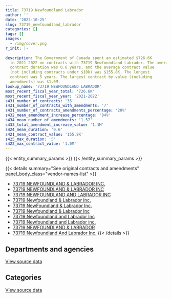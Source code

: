 ```yaml
---
title: 73719 Newfoundland Labrador
author: ''
date: '2022-10-25'
slug: 73719_newfoundland_labrador
categories: []
tags: []
images:
  - /img/cover.png
r_init: |-
  
description: The Government of Canada spent an estimated $726.6K
  in 2021-2022 on contracts with 73719 Newfoundland Labrador. The average
  contract duration was 0.6 years, and the average contract value
  (not including contracts under $10k) was $155.8K. The longest
  contract was 5 years. The largest contract by value (including
  amendments) was $1.0M.
lookup_name: '73719 NEWFOUNDLAND LABRADOR'
most_recent_fiscal_year_total: '726.6K'
most_recent_fiscal_year_year: '2021-2022'
s431_number_of_contracts: '35'
s431_number_of_contracts_with_amendments: '7'
s431_number_of_contracts_amendments_percentage: '20%'
s432_mean_amendment_increase_percentage: '84%'
s434_mean_number_of_amendments: '1.57'
s433_total_amendment_increase_value: '1.1M'
s424_mean_duration: '0.6'
s421_mean_contract_value: '155.8K'
s425_max_duration: '5'
s422_max_contract_value: '1.0M'
---
```


<script src="/rmarkdown-libs/htmlwidgets/htmlwidgets.js"></script>
<link href="/rmarkdown-libs/datatables-css/datatables-crosstalk.css" rel="stylesheet" />
<script src="/rmarkdown-libs/datatables-binding/datatables.js"></script>
<script src="/rmarkdown-libs/jquery/jquery-3.6.0.min.js"></script>
<link href="/rmarkdown-libs/dt-core-bootstrap/css/dataTables.bootstrap.min.css" rel="stylesheet" />
<link href="/rmarkdown-libs/dt-core-bootstrap/css/dataTables.bootstrap.extra.css" rel="stylesheet" />
<script src="/rmarkdown-libs/dt-core-bootstrap/js/jquery.dataTables.min.js"></script>
<script src="/rmarkdown-libs/dt-core-bootstrap/js/dataTables.bootstrap.min.js"></script>
<link href="/rmarkdown-libs/crosstalk/css/crosstalk.min.css" rel="stylesheet" />
<script src="/rmarkdown-libs/crosstalk/js/crosstalk.min.js"></script>
<script src="/rmarkdown-libs/htmlwidgets/htmlwidgets.js"></script>
<link href="/rmarkdown-libs/datatables-css/datatables-crosstalk.css" rel="stylesheet" />
<script src="/rmarkdown-libs/datatables-binding/datatables.js"></script>
<script src="/rmarkdown-libs/jquery/jquery-3.6.0.min.js"></script>
<link href="/rmarkdown-libs/dt-core-bootstrap/css/dataTables.bootstrap.min.css" rel="stylesheet" />
<link href="/rmarkdown-libs/dt-core-bootstrap/css/dataTables.bootstrap.extra.css" rel="stylesheet" />
<script src="/rmarkdown-libs/dt-core-bootstrap/js/jquery.dataTables.min.js"></script>
<script src="/rmarkdown-libs/dt-core-bootstrap/js/dataTables.bootstrap.min.js"></script>
<link href="/rmarkdown-libs/crosstalk/css/crosstalk.min.css" rel="stylesheet" />
<script src="/rmarkdown-libs/crosstalk/js/crosstalk.min.js"></script>

{{< entity_summary_params >}}
{{< /entity_summary_params >}}

{{< details summary="See original contracts and amendments" panel_body_class="vendor-names-list" >}}
- [73719 NEWFOUNDLAND & LABRADOR INC.](https://search.open.canada.ca/en/ct/?sort=contract_value_f%20desc&page=1&search_text=%2273719%20NEWFOUNDLAND%20%26%20LABRADOR%20INC.%22)
- [73719 NEWFOUNDLAND & LABRADOR INC](https://search.open.canada.ca/en/ct/?sort=contract_value_f%20desc&page=1&search_text=%2273719%20NEWFOUNDLAND%20%26%20LABRADOR%20INC%22)
- [73719 NEWFOUNDLAND AND LABRADOR INC](https://search.open.canada.ca/en/ct/?sort=contract_value_f%20desc&page=1&search_text=%2273719%20NEWFOUNDLAND%20AND%20LABRADOR%20INC%22)
- [73719 Newfoundland & Labrador Inc.](https://search.open.canada.ca/en/ct/?sort=contract_value_f%20desc&page=1&search_text=%2273719%20Newfoundland%20%26%20Labrador%20Inc.%22)
- [73719 NewFoundland & Labrador Inc.](https://search.open.canada.ca/en/ct/?sort=contract_value_f%20desc&page=1&search_text=%2273719%20NewFoundland%20%26%20Labrador%20Inc.%22)
- [73719 Newfoundland & Labrador Inc](https://search.open.canada.ca/en/ct/?sort=contract_value_f%20desc&page=1&search_text=%2273719%20Newfoundland%20%26%20Labrador%20Inc%22)
- [73719 Newfoundland and Labrador Inc](https://search.open.canada.ca/en/ct/?sort=contract_value_f%20desc&page=1&search_text=%2273719%20Newfoundland%20and%20Labrador%20Inc%22)
- [73719 Newfoundland and Labrador inc.](https://search.open.canada.ca/en/ct/?sort=contract_value_f%20desc&page=1&search_text=%2273719%20Newfoundland%20and%20Labrador%20inc.%22)
- [73719 NEWFOUNDLAND & LABRADOR](https://search.open.canada.ca/en/ct/?sort=contract_value_f%20desc&page=1&search_text=%2273719%20NEWFOUNDLAND%20%26%20LABRADOR%22)
- [73719 Newfoundland And Labrador Inc.](https://search.open.canada.ca/en/ct/?sort=contract_value_f%20desc&page=1&search_text=%2273719%20Newfoundland%20And%20Labrador%20Inc.%22)
{{< /details >}}

## Departments and agencies

<div id="htmlwidget-1" style="width:100%;height:auto;" class="datatables html-widget"></div>
<script type="application/json" data-for="htmlwidget-1">{"x":{"style":"bootstrap","filter":"none","vertical":false,"data":[["<a href=\"/departments/cic/\">Immigration, Refugees and Citizenship Canada<\/a>","<a href=\"/departments/csc-scc/\">Correctional Service of Canada<\/a>","<a href=\"/departments/csps-efpc/\">Canada School of Public Service<\/a>","<a href=\"/departments/dnd-mdn/\">National Defence<\/a>","<a href=\"/departments/elections/\">Elections Canada<\/a>","<a href=\"/departments/hc-sc/\">Health Canada<\/a>","<a href=\"/departments/pc/\">Parks Canada<\/a>","<a href=\"/departments/pwgsc-tpsgc/\">Public Services and Procurement Canada<\/a>"],[1246539.59,21042.15,null,408730.59,null,215082.06,122640.32,null],[null,17698.46,15688.14,553715.31,67493.5,209349.39,null,51435.95],[null,null,28207.74,119762.22,null,208777.4,null,null],[null,505236.33,12596.88,null,null,208777.4,null,null]],"container":"<table class=\"table table-striped table-hover row-border order-column display\">\n  <thead>\n    <tr>\n      <th>Department<\/th>\n      <th>2018-2019<\/th>\n      <th>2019-2020<\/th>\n      <th>2020-2021<\/th>\n      <th>2021-2022<\/th>\n    <\/tr>\n  <\/thead>\n<\/table>","options":{"order":[[4,"desc"]],"pageLength":10,"autoWidth":true,"columnDefs":[{"targets":1,"render":"function(data, type, row, meta) {\n    return type !== 'display' ? data : DTWidget.formatCurrency(data, \"$\", 2, 3, \",\", \".\", true, null);\n  }"},{"targets":2,"render":"function(data, type, row, meta) {\n    return type !== 'display' ? data : DTWidget.formatCurrency(data, \"$\", 2, 3, \",\", \".\", true, null);\n  }"},{"targets":3,"render":"function(data, type, row, meta) {\n    return type !== 'display' ? data : DTWidget.formatCurrency(data, \"$\", 2, 3, \",\", \".\", true, null);\n  }"},{"targets":4,"render":"function(data, type, row, meta) {\n    return type !== 'display' ? data : DTWidget.formatCurrency(data, \"$\", 2, 3, \",\", \".\", true, null);\n  }"},{"width":"16%","targets":[1,2,3,4]},{"className":"dt-right","targets":[1,2,3,4]}],"orderClasses":false}},"evals":["options.columnDefs.0.render","options.columnDefs.1.render","options.columnDefs.2.render","options.columnDefs.3.render"],"jsHooks":[]}</script>
<p class="text-right">
<a href="https://github.com/GoC-Spending/contracts-data/tree/main/data/out/vendors/73719_newfoundland_labrador/summary_by_fiscal_year_by_department.csv" class="source-data-link btn btn-link">View source data</a>
</p>

## Categories

<div id="htmlwidget-2" style="width:100%;height:auto;" class="datatables html-widget"></div>
<script type="application/json" data-for="htmlwidget-2">{"x":{"style":"bootstrap","filter":"none","vertical":false,"data":[["<a href=\"/categories/other/\">(Other)<\/a>","<a href=\"/categories/facilities_and_construction/\">Facilities and construction<\/a>","<a href=\"/categories/office_management/\">Office management<\/a>","<a href=\"/categories/professional_services/\">Professional services<\/a>","<a href=\"/categories/industrial_products_and_services/\">Industrial products and services<\/a>","<a href=\"/categories/human_capital/\">Human capital<\/a>"],[295619.42,66450.94,46660.23,1605304.12,null,null],[null,465196.81,207447.95,227047.86,null,15688.14],[null,119762.22,null,208777.4,null,28207.74],[null,null,null,208777.4,505236.33,12596.88]],"container":"<table class=\"table table-striped table-hover row-border order-column display\">\n  <thead>\n    <tr>\n      <th>Category<\/th>\n      <th>2018-2019<\/th>\n      <th>2019-2020<\/th>\n      <th>2020-2021<\/th>\n      <th>2021-2022<\/th>\n    <\/tr>\n  <\/thead>\n<\/table>","options":{"order":[[4,"desc"]],"dom":"t","pageLength":30,"autoWidth":true,"columnDefs":[{"targets":1,"render":"function(data, type, row, meta) {\n    return type !== 'display' ? data : DTWidget.formatCurrency(data, \"$\", 2, 3, \",\", \".\", true, null);\n  }"},{"targets":2,"render":"function(data, type, row, meta) {\n    return type !== 'display' ? data : DTWidget.formatCurrency(data, \"$\", 2, 3, \",\", \".\", true, null);\n  }"},{"targets":3,"render":"function(data, type, row, meta) {\n    return type !== 'display' ? data : DTWidget.formatCurrency(data, \"$\", 2, 3, \",\", \".\", true, null);\n  }"},{"targets":4,"render":"function(data, type, row, meta) {\n    return type !== 'display' ? data : DTWidget.formatCurrency(data, \"$\", 2, 3, \",\", \".\", true, null);\n  }"},{"width":"16%","targets":[1,2,3,4]},{"className":"dt-right","targets":[1,2,3,4]}],"orderClasses":false,"lengthMenu":[10,25,30,50,100]}},"evals":["options.columnDefs.0.render","options.columnDefs.1.render","options.columnDefs.2.render","options.columnDefs.3.render"],"jsHooks":[]}</script>
<p class="text-right">
<a href="https://github.com/GoC-Spending/contracts-data/tree/main/data/out/vendors/73719_newfoundland_labrador/summary_by_fiscal_year_by_category.csv" class="source-data-link btn btn-link">View source data</a>
</p>
